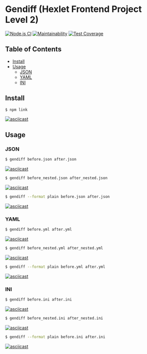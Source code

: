 # Gendiff (Hexlet Frontend Project Level 2)

[![Node.js CI](https://github.com/neihaoo/frontend-project-lvl2/workflows/Node.js%20CI/badge.svg)](https://github.com/neihaoo/frontend-project-lvl2/actions)
[![Maintainability](https://api.codeclimate.com/v1/badges/9332ebbc26c130ef75b4/maintainability)](https://codeclimate.com/github/neihaoo/frontend-project-lvl2/maintainability)
[![Test Coverage](https://api.codeclimate.com/v1/badges/9332ebbc26c130ef75b4/test_coverage)](https://codeclimate.com/github/neihaoo/frontend-project-lvl2/test_coverage)

## Table of Contents

- [Install](#Install)
- [Usage](#Usage)
  - [JSON](#JSON)
  - [YAML](#YAML)
  - [INI](#INI)

## Install

```sh
$ npm link
```

[![asciicast](https://asciinema.org/a/uO6RQkG88Njg1wo8m0ichk0op.svg)](https://asciinema.org/a/uO6RQkG88Njg1wo8m0ichk0op)

## Usage

### JSON

```sh
$ gendiff before.json after.json
```

[![asciicast](https://asciinema.org/a/EkTeB8FWLJb0zEmHAQKDJVNz2.svg)](https://asciinema.org/a/EkTeB8FWLJb0zEmHAQKDJVNz2)

```sh
$ gendiff before_nested.json after_nested.json
```

[![asciicast](https://asciinema.org/a/AJIOgOfvsmVFde2lFjirPAcMw.svg)](https://asciinema.org/a/AJIOgOfvsmVFde2lFjirPAcMw)

```sh
$ gendiff --format plain before.json after.json
```

[![asciicast](https://asciinema.org/a/Ypd0YlOzB7NUV6RuJqL8IAYU7.svg)](https://asciinema.org/a/Ypd0YlOzB7NUV6RuJqL8IAYU7)

### YAML

```sh
$ gendiff before.yml after.yml
```

[![asciicast](https://asciinema.org/a/tzoWPQ5hGHWL6HcX3Iv5DeIbe.svg)](https://asciinema.org/a/tzoWPQ5hGHWL6HcX3Iv5DeIbe)

```sh
$ gendiff before_nested.yml after_nested.yml
```

[![asciicast](https://asciinema.org/a/xp5GHsEcQRiOzOK5difiFo5iU.svg)](https://asciinema.org/a/xp5GHsEcQRiOzOK5difiFo5iU)

```sh
$ gendiff --format plain before.yml after.yml
```

[![asciicast](https://asciinema.org/a/LkKmw3U6M4zvajqAbgxRoOr35.svg)](https://asciinema.org/a/LkKmw3U6M4zvajqAbgxRoOr35)

### INI

```sh
$ gendiff before.ini after.ini
```

[![asciicast](https://asciinema.org/a/YwLrgUYmMFNZdJBEGONOkPQM8.svg)](https://asciinema.org/a/YwLrgUYmMFNZdJBEGONOkPQM8)

```sh
$ gendiff before_nested.ini after_nested.ini
```

[![asciicast](https://asciinema.org/a/QRXYcJObPWXVGbgySuJPl4c9J.svg)](https://asciinema.org/a/QRXYcJObPWXVGbgySuJPl4c9J)

```sh
$ gendiff --format plain before.ini after.ini
```

[![asciicast](https://asciinema.org/a/AWgPl67IhHipRHQsGtv00Qeyn.svg)](https://asciinema.org/a/AWgPl67IhHipRHQsGtv00Qeyn)
